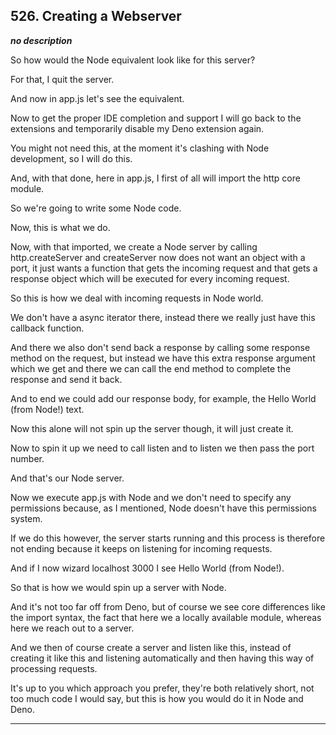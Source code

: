 ## 526. Creating a Webserver

<strong><em>no description</em></strong>

<v Instructor>So how would the Node equivalent</v> look like for this server? 

For that, I quit the server. 

And now in app.js let's see the equivalent. 

Now to get the proper IDE completion and support I will go back to the
extensions and temporarily disable my Deno extension again. 

You might not need this, at the moment it's clashing with Node development, so I
will do this. 

And, with that done, here in app.js, I first of all will import the http core
module. 

So we're going to write some Node code. 

Now, this is what we do. 

Now, with that imported, we create a Node server by calling http.createServer
and createServer now does not want an object with a port, it just wants a
function that gets the incoming request and that gets a response object which
will be executed for every incoming request. 

So this is how we deal with incoming requests in Node world. 

We don't have a async iterator there, instead there we really just have this
callback function. 

And there we also don't send back a response by calling some response method on
the request, but instead we have this extra response argument which we get and
there we can call the end method to complete the response and send it back. 

And to end we could add our response body, for example, the Hello World (from
Node!) text. 

Now this alone will not spin up the server though, it will just create it. 

Now to spin it up we need to call listen and to listen we then pass the port
number. 

And that's our Node server. 

Now we execute app.js with Node and we don't need to specify any permissions
because, as I mentioned, Node doesn't have this permissions system. 

If we do this however, the server starts running and this process is therefore
not ending because it keeps on listening for incoming requests. 

And if I now wizard localhost 3000 I see Hello World (from Node!). 

So that is how we would spin up a server with Node. 

And it's not too far off from Deno, but of course we see core differences like
the import syntax, the fact that here we a locally available module, whereas
here we reach out to a server. 

And we then of course create a server and listen like this, instead of creating
it like this and listening automatically and then having this way of processing
requests. 

It's up to you which approach you prefer, they're both relatively short, not too
much code I would say, but this is how you would do it in Node and Deno. 

---